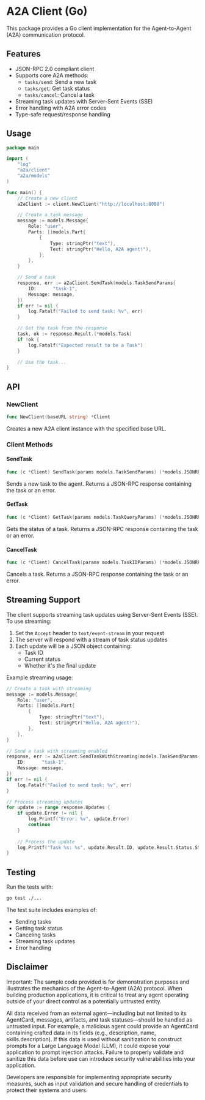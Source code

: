 # A2A Client (Go)

This package provides a Go client implementation for the Agent-to-Agent (A2A) communication protocol.

## Features

- JSON-RPC 2.0 compliant client
- Supports core A2A methods:
  - `tasks/send`: Send a new task
  - `tasks/get`: Get task status
  - `tasks/cancel`: Cancel a task
- Streaming task updates with Server-Sent Events (SSE)
- Error handling with A2A error codes
- Type-safe request/response handling

## Usage

```go
package main

import (
    "log"
    "a2a/client"
    "a2a/models"
)

func main() {
    // Create a new client
    a2aClient := client.NewClient("http://localhost:8080")

    // Create a task message
    message := models.Message{
        Role: "user",
        Parts: []models.Part{
            {
                Type: stringPtr("text"),
                Text: stringPtr("Hello, A2A agent!"),
            },
        },
    }

    // Send a task
    response, err := a2aClient.SendTask(models.TaskSendParams{
        ID:      "task-1",
        Message: message,
    })
    if err != nil {
        log.Fatalf("Failed to send task: %v", err)
    }

    // Get the task from the response
    task, ok := response.Result.(*models.Task)
    if !ok {
        log.Fatalf("Expected result to be a Task")
    }

    // Use the task...
}
```

## API

### NewClient

```go
func NewClient(baseURL string) *Client
```

Creates a new A2A client instance with the specified base URL.

### Client Methods

#### SendTask

```go
func (c *Client) SendTask(params models.TaskSendParams) (*models.JSONRPCResponse, error)
```

Sends a new task to the agent. Returns a JSON-RPC response containing the task or an error.

#### GetTask

```go
func (c *Client) GetTask(params models.TaskQueryParams) (*models.JSONRPCResponse, error)
```

Gets the status of a task. Returns a JSON-RPC response containing the task or an error.

#### CancelTask

```go
func (c *Client) CancelTask(params models.TaskIDParams) (*models.JSONRPCResponse, error)
```

Cancels a task. Returns a JSON-RPC response containing the task or an error.

## Streaming Support

The client supports streaming task updates using Server-Sent Events (SSE). To use streaming:

1. Set the `Accept` header to `text/event-stream` in your request
2. The server will respond with a stream of task status updates
3. Each update will be a JSON object containing:
   - Task ID
   - Current status
   - Whether it's the final update

Example streaming usage:
```go
// Create a task with streaming
message := models.Message{
    Role: "user",
    Parts: []models.Part{
        {
            Type: stringPtr("text"),
            Text: stringPtr("Hello, A2A agent!"),
        },
    },
}

// Send a task with streaming enabled
response, err := a2aClient.SendTaskWithStreaming(models.TaskSendParams{
    ID:      "task-1",
    Message: message,
})
if err != nil {
    log.Fatalf("Failed to send task: %v", err)
}

// Process streaming updates
for update := range response.Updates {
    if update.Error != nil {
        log.Printf("Error: %v", update.Error)
        continue
    }
    
    // Process the update
    log.Printf("Task %s: %s", update.Result.ID, update.Result.Status.State)
}
```

## Testing

Run the tests with:

```bash
go test ./...
```

The test suite includes examples of:
- Sending tasks
- Getting task status
- Canceling tasks
- Streaming task updates
- Error handling 


## Disclaimer
Important: The sample code provided is for demonstration purposes and illustrates the mechanics of the Agent-to-Agent (A2A) protocol. When building production applications, it is critical to treat any agent operating outside of your direct control as a potentially untrusted entity.

All data received from an external agent—including but not limited to its AgentCard, messages, artifacts, and task statuses—should be handled as untrusted input. For example, a malicious agent could provide an AgentCard containing crafted data in its fields (e.g., description, name, skills.description). If this data is used without sanitization to construct prompts for a Large Language Model (LLM), it could expose your application to prompt injection attacks.  Failure to properly validate and sanitize this data before use can introduce security vulnerabilities into your application.

Developers are responsible for implementing appropriate security measures, such as input validation and secure handling of credentials to protect their systems and users.